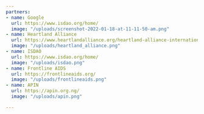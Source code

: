 ```yaml
---
partners:
- name: Google
  url: https://www.isdao.org/home/
  image: "/uploads/screenshot-2022-01-18-at-11-11-50-am.png"
- name: Heartland Alliance
  url: https://www.heartlandalliance.org/heartland-alliance-international/
  image: "/uploads/heartland_alliance.png"
- name: ISDAO
  url: https://www.isdao.org/home/
  image: "/uploads/isdao.png"
- name: Frontline AIDS
  url: https://frontlineaids.org/
  image: "/uploads/frontlineaids.png"
- name: APIN
  url: https://apin.org.ng/
  image: "/uploads/apin.png"

---
```

